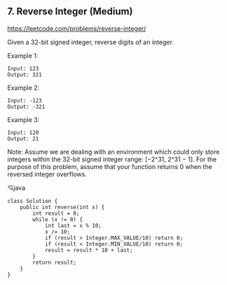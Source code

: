 ## 7. Reverse Integer (Medium)
https://leetcode.com/problems/reverse-integer/


Given a 32-bit signed integer, reverse digits of an integer.

Example 1:

    Input: 123
    Output: 321
Example 2:

    Input: -123
    Output: -321
Example 3:

    Input: 120
    Output: 21
Note:
Assume we are dealing with an environment which could only store integers within the 32-bit signed integer range: [−2^31,  2^31 − 1]. For the purpose of this problem, assume that your function returns 0 when the reversed integer overflows.

  :cupid:java
  
    class Solution {
        public int reverse(int x) {
            int result = 0;
            while (x != 0) {
                int last = x % 10;
                x /= 10;
                if (result > Integer.MAX_VALUE/10) return 0;
                if (result < Integer.MIN_VALUE/10) return 0;
                result = result * 10 + last;
            }
            return result;   
        }
    }
